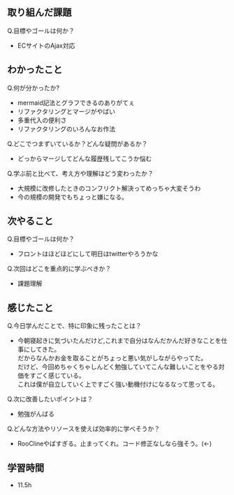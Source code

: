 ## 取り組んだ課題
Q.目標やゴールは何か？  
+ ECサイトのAjax対応


## わかったこと
Q.何が分かったか?  
+ mermaid記法とグラフできるのありがてぇ
+ リファクタリングとマージがやばい
+ 多重代入の便利さ
+ リファクタリングのいろんなお作法


Q.どこでつまずいているか？どんな疑問があるか？
+ どっからマージしてどんな履歴残してこうか悩む


Q.学ぶ前と比べて、考え方や理解はどう変わったか？
+ 大規模に改修したときのコンフリクト解決ってめっちゃ大変そうわ
+ 今の規模の開発でもちょっと嫌になる。


## 次やること
Q.目標やゴールは何か？  
+ フロントはほどほどにして明日はtwitterやろうかな


Q.次回はどこを重点的に学ぶべきか？  
+ 課題理解


## 感じたこと
Q.今日学んだことで、特に印象に残ったことは？  
+ 今朝寝起きに気づいたんだけど,これまで自分はなんだかんだ好きなことを仕事にしてきた。  
だからなんかお金を取ることがちょっと悪い気がしながらやってた。  
だけど、今回めちゃくちゃしんどく勉強していてこんな難しいことをやる対価をすごく感じている。  
これは僕が自立していく上ですごく強い動機付けになるなって思ってる。


Q.次に改善したいポイントは？  
+ 勉強がんばる


Q.どんな方法やリソースを使えば効率的に学べそうか？
+ RooClineやばすぎる。止まってくれ。コード修正なしなら強そう。(←)


## 学習時間
+ 11.5h